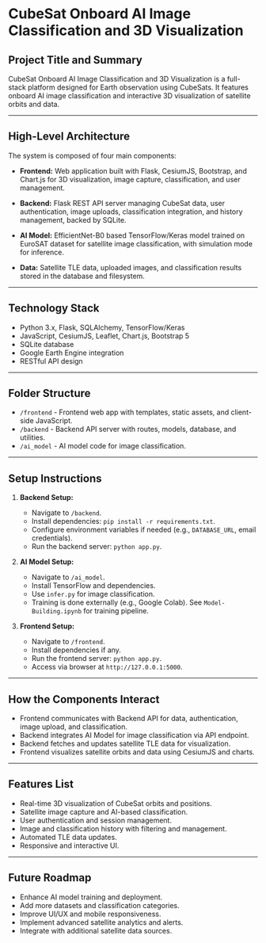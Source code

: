 # CubeSat Onboard AI Image Classification and 3D Visualization

## Project Title and Summary

CubeSat Onboard AI Image Classification and 3D Visualization is a full-stack platform designed for Earth observation using CubeSats. It features onboard AI image classification and interactive 3D visualization of satellite orbits and data.

---

## High-Level Architecture

The system is composed of four main components:

- **Frontend:** Web application built with Flask, CesiumJS, Bootstrap, and Chart.js for 3D visualization, image capture, classification, and user management.

- **Backend:** Flask REST API server managing CubeSat data, user authentication, image uploads, classification integration, and history management, backed by SQLite.

- **AI Model:** EfficientNet-B0 based TensorFlow/Keras model trained on EuroSAT dataset for satellite image classification, with simulation mode for inference.

- **Data:** Satellite TLE data, uploaded images, and classification results stored in the database and filesystem.

---

## Technology Stack

- Python 3.x, Flask, SQLAlchemy, TensorFlow/Keras
- JavaScript, CesiumJS, Leaflet, Chart.js, Bootstrap 5
- SQLite database
- Google Earth Engine integration
- RESTful API design

---

## Folder Structure

- `/frontend` - Frontend web app with templates, static assets, and client-side JavaScript.
- `/backend` - Backend API server with routes, models, database, and utilities.
- `/ai_model` - AI model code for image classification.

---

## Setup Instructions

1. **Backend Setup:**

   - Navigate to `/backend`.
   - Install dependencies: `pip install -r requirements.txt`.
   - Configure environment variables if needed (e.g., `DATABASE_URL`, email credentials).
   - Run the backend server: `python app.py`.

2. **AI Model Setup:**

   - Navigate to `/ai_model`.
   - Install TensorFlow and dependencies.
   - Use `infer.py` for image classification.
   - Training is done externally (e.g., Google Colab). See `Model-Building.ipynb` for training pipeline.

3. **Frontend Setup:**

   - Navigate to `/frontend`.
   - Install dependencies if any.
   - Run the frontend server: `python app.py`.
   - Access via browser at `http://127.0.0.1:5000`.

---

## How the Components Interact

- Frontend communicates with Backend API for data, authentication, image upload, and classification.
- Backend integrates AI Model for image classification via API endpoint.
- Backend fetches and updates satellite TLE data for visualization.
- Frontend visualizes satellite orbits and data using CesiumJS and charts.

---

## Features List

- Real-time 3D visualization of CubeSat orbits and positions.
- Satellite image capture and AI-based classification.
- User authentication and session management.
- Image and classification history with filtering and management.
- Automated TLE data updates.
- Responsive and interactive UI.

---

## Future Roadmap

- Enhance AI model training and deployment.
- Add more datasets and classification categories.
- Improve UI/UX and mobile responsiveness.
- Implement advanced satellite analytics and alerts.
- Integrate with additional satellite data sources.
